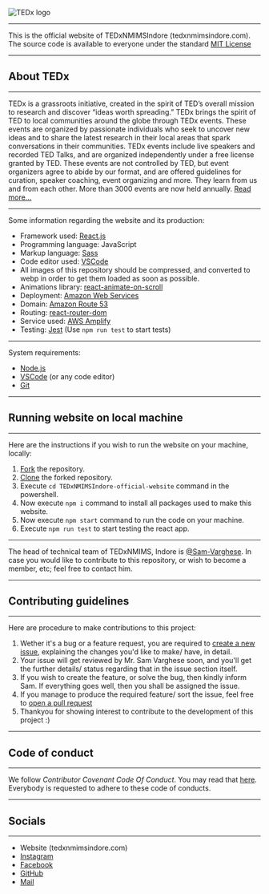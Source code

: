 ![TEDx logo](%PUBLIC%/../public/images/tedxLogo.webp)

---

This is the official website of TEDxNMIMSIndore (tedxnmimsindore.com). The source code is available to everyone under the standard [MIT License](https://github.com/TEDx-NMIMS-Indore/TEDx-NMIMS-Indore-official-website/blob/main/LICENSE)

---

## About TEDx

---

TEDx is a grassroots initiative, created in the spirit of TED’s overall mission to research and discover “ideas worth spreading.” TEDx brings the spirit of TED to local communities around the globe through TEDx events. These events are organized by passionate individuals who seek to uncover new ideas and to share the latest research in their local areas that spark conversations in their communities. TEDx events include live speakers and recorded TED Talks, and are organized independently under a free license granted by TED. These events are not controlled by TED, but event organizers agree to abide by our format, and are offered guidelines for curation, speaker coaching, event organizing and more. They learn from us and from each other. More than 3000 events are now held annually. [Read more...](https://www.ted.com/about/programs-initiatives/tedx-program)

---

Some information regarding the website and its production:

-   Framework used: [React.js](https://reactjs.org)
-   Programming language: JavaScript
-   Markup language: [Sass](https://sass-lang.com/)
-   Code editor used: [VSCode](https://code.visualstudio.com/)
-   All images of this repository should be compressed, and converted to webp in order to get them loaded as soon as possible.
-   Animations library: [react-animate-on-scroll](https://dbramwell.github.io/react-animate-on-scroll/#home)
-   Deployment: [Amazon Web Services](https://aws.amazon.com/)
-   Domain: [Amazon Route 53](https://aws.amazon.com/route53/)
-   Routing: [react-router-dom](https://v5.reactrouter.com/web/guides/quick-start)
-   Service used: [AWS Amplify](https://aws.amazon.com/amplify/?did=ap_card&trk=ap_card)
-   Testing: [Jest](https://jestjs.io/) (Use `npm run test` to start tests)

---

System requirements:

-   [Node.js](https://nodejs.org/en/)
-   [VSCode](https://code.visualstudio.com/) (or any code editor)
-   [Git](https://git-scm.com/)

---

## Running website on local machine

---

Here are the instructions if you wish to run the website on your machine, locally:

1. [Fork](https://docs.github.com/en/get-started/quickstart/fork-a-repo) the repository.
2. [Clone](https://docs.github.com/en/repositories/creating-and-managing-repositories/cloning-a-repository) the forked repository.
3. Execute `cd TEDxNMIMSIndore-official-website` command in the powershell.
4. Now execute `npm i` command to install all packages used to make this website.
5. Now execute `npm start` command to run the code on your machine.
6. Execute `npm run test` to start testing the react app.

---

The head of technical team of TEDxNMIMS, Indore is [@Sam-Varghese](https://www.linkedin.com/in/sam-varghese-1a7701209/). In case you would like to contribute to this repository, or wish to become a member, etc; feel free to contact him.

---

## Contributing guidelines

---

Here are procedure to make contributions to this project:

1. Wether it's a bug or a feature request, you are required to [create a new issue](https://docs.github.com/en/issues/tracking-your-work-with-issues/creating-an-issue), explaining the changes you'd like to make/ have, in detail.
2. Your issue will get reviewed by Mr. Sam Varghese soon, and you'll get the further details/ status regarding that in the issue section itself.
3. If you wish to create the feature, or solve the bug, then kindly inform Sam. If everything goes well, then you shall be assigned the issue.
4. If you manage to produce the required feature/ sort the issue, feel free to [open a pull request](https://docs.github.com/en/pull-requests/collaborating-with-pull-requests/proposing-changes-to-your-work-with-pull-requests/creating-a-pull-request)
5. Thankyou for showing interest to contribute to the development of this project :)

---

## Code of conduct

---

We follow _Contributor Covenant Code Of Conduct_. You may read that [here](./CODE_OF_CONDUCT.md). Everybody is requested to adhere to these code of conducts.

---

## Socials

---

- Website (tedxnmimsindore.com)
- [Instagram](https://www.instagram.com/tedxnmimsindore/)
- [Facebook](https://www.facebook.com/tedx.nmimsindore.1)
- [GitHub](https://github.com/TEDx-NMIMS-Indore)
- [Mail](mailto:tedxnmimsindore19@gmail.com)
